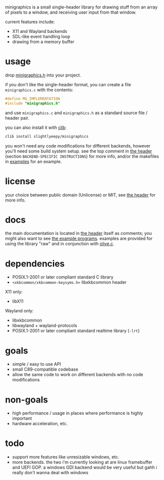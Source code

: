 minigraphics is a small single-header library for drawing stuff from an array of pixels to a window, and receiving user input from that window.

current features include:
- X11 and Wayland backends
- SDL-like event handling loop
- drawing from a memory buffer

# usage

drop [minigraphics.h](minigraphics.h) into your project.

if you don't like the single-header format, you can create a file `minigraphics.c` with the contents:
```c
#define MG_IMPLEMENTATION
#include "minigraphics.h"
```
and use `minigraphics.c` and `minigraphics.h` as a standard source file / header pair.

you can also install it with [clib](https://github.com/clibs/clib):

```sh
clib install slightlyeepy/minigraphics
```

you won't need any code modifications for different backends, however you'll need some build system setup. see the top comment in [the header](minigraphics.h) (section `BACKEND-SPECIFIC INSTRUCTIONS`) for more info, and/or the makefiles in [examples](examples) for an example.

# license

your choice between public domain (Unlicense) or MIT, see [the header](minigraphics.h) for more info.

# docs

the main documentation is located in [the header](minigraphics.h) itself as comments; you might also want to see [the example programs](examples). examples are provided for using the library "raw" and in conjunction with [olive.c](https://github.com/tsoding/olive.c).

# dependencies

- POSIX.1-2001 or later compliant standard C library
- `<xkbcommon/xkbcommon-keysyms.h>` libxkbcommon header

X11 only:
- libX11

Wayland only:
- libxkbcommon
- libwayland + wayland-protocols
- POSIX.1-2001 or later compliant standard realtime library (`-lrt`)

# goals

- simple / easy to use API
- small C89-compatible codebase
- allow the same code to work on different backends with no code modifications

# non-goals

- high performance / usage in places where performance is highly important
- hardware acceleration, etc.

# todo

- support more features like unresizable windows, etc.
- more backends. the two i'm currently looking at are linux framebuffer and UEFI GOP. a windows GDI backend would be very useful but gahh i really don't wanna deal with windows
